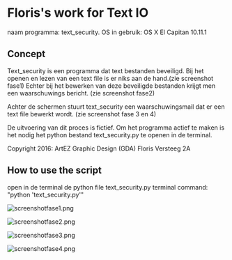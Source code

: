 # Floris's work for Text IO 


naam programma: text_security.
OS in gebruik: OS X El Capitan 10.11.1
## Concept
Text_security is een programma dat text bestanden beveiligd. Bij het openen en lezen van een text file is er niks aan de hand.(zie screenshot fase1) Echter bij het bewerken van deze beveiligde bestanden krijgt men een waarschuwings bericht. (zie screenshot fase2) 

Achter de schermen stuurt text_security een waarschuwingsmail dat er een text file bewerkt wordt. (zie screenshot fase 3 en 4)

De uitvoering van dit proces is fictief.
Om het programma actief te maken is het nodig het python bestand text_security.py te openen in de terminal. 

Copyright 2016:
ArtEZ Graphic Design (GDA)
Floris Versteeg 2A

## How to use the script
open in de terminal de python file text_security.py
terminal command: "python 'text_security.py'"



![screenshotfase1.png](https://.github.com/ArtezGDA/text-IO/blob/master/Floris/text_security/screenshotfase1.png)

![screenshotfase2.png](florisversteeg.github.com/ArtezGDA/text-IO/blob/master/Floris/text_security/screenshotfase2.png)

![screenshotfase3.png](florisversteeg.github.com/ArtezGDA/text-IO/blob/master/Floris/text_security/screenshotfase3.png)

![screenshotfase4.png](florisversteeg.github.com/ArtezGDA/text-IO/blob/master/Floris/text_security/screenshotfase4.png)


